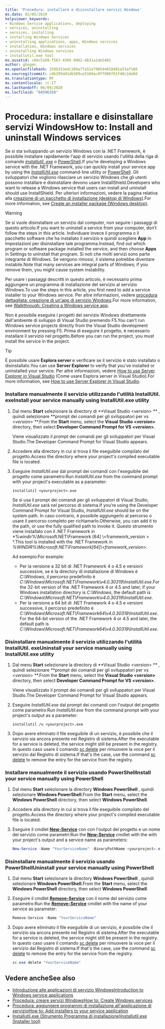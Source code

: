 ```yaml
---
title: 'Procedura: installare e disinstallare servizi Windows'
ms.date: 02/05/2019
helpviewer_keywords:
- Windows Service applications, deploying
- services, uninstalling
- services, installing
- installing Windows Services
- uninstalling applications, apps, Windows services
- installation, Windows services
- uninstalling Windows services
- installutil.exe tool
ms.assetid: c89c5169-f567-4305-9d62-db31a1de5481
author: ghogen
ms.openlocfilehash: 259b353edc269a77a51e790544018481a53af188
ms.sourcegitcommit: cdb295dd1db589ce5169ac9ff096f01fd0c2da9d
ms.translationtype: MT
ms.contentlocale: it-IT
ms.lasthandoff: 06/09/2020
ms.locfileid: "84596358"
---
```

# <a name="how-to-install-and-uninstall-windows-services"></a><span data-ttu-id="e9cc6-102">Procedura: installare e disinstallare servizi Windows</span><span class="sxs-lookup"><span data-stu-id="e9cc6-102">How to: Install and uninstall Windows services</span></span>

<span data-ttu-id="e9cc6-103">Se si sta sviluppando un servizio Windows con la .NET Framework, è possibile installare rapidamente l'app di servizio usando l'utilità della riga di comando [*installutil. exe*](../tools/installutil-exe-installer-tool.md) o [PowerShell](/powershell/scripting/overview).</span><span class="sxs-lookup"><span data-stu-id="e9cc6-103">If you’re developing a Windows service with the .NET Framework, you can quickly install your service app by using the [*InstallUtil.exe*](../tools/installutil-exe-installer-tool.md) command-line utility or [PowerShell](/powershell/scripting/overview).</span></span> <span data-ttu-id="e9cc6-104">Gli sviluppatori che vogliono rilasciare un servizio Windows che gli utenti possono installare e disinstallare devono usare InstallShield.</span><span class="sxs-lookup"><span data-stu-id="e9cc6-104">Developers who want to release a Windows service that users can install and uninstall should use InstallShield.</span></span> <span data-ttu-id="e9cc6-105">Per ulteriori informazioni, vedere la pagina relativa alla [creazione di un pacchetto di installazione (desktop di Windows)](/visualstudio/deployment/deploying-applications-services-and-components#create-an-installer-package-windows-desktop).</span><span class="sxs-lookup"><span data-stu-id="e9cc6-105">For more information, see [Create an installer package (Windows desktop)](/visualstudio/deployment/deploying-applications-services-and-components#create-an-installer-package-windows-desktop).</span></span>

> [!WARNING]
> <span data-ttu-id="e9cc6-106">Se si vuole disinstallare un servizio dal computer, non seguire i passaggi di questo articolo.</span><span class="sxs-lookup"><span data-stu-id="e9cc6-106">If you want to uninstall a service from your computer, don’t follow the steps in this article.</span></span> <span data-ttu-id="e9cc6-107">Individuare invece il programma o il pacchetto software che ha installato il servizio e quindi scegliere **App** in Impostazioni per disinstallare tale programma.</span><span class="sxs-lookup"><span data-stu-id="e9cc6-107">Instead, find out which program or software package installed the service, and then choose **Apps** in Settings to uninstall that program.</span></span> <span data-ttu-id="e9cc6-108">Si noti che molti servizi sono parte integrante di Windows. Se vengono rimossi, il sistema potrebbe diventare instabile.</span><span class="sxs-lookup"><span data-stu-id="e9cc6-108">Note that many services are integral parts of Windows; if you remove them, you might cause system instability.</span></span>

<span data-ttu-id="e9cc6-109">Per usare i passaggi descritti in questo articolo, è necessario prima aggiungere un programma di installazione del servizio al servizio Windows.</span><span class="sxs-lookup"><span data-stu-id="e9cc6-109">To use the steps in this article, you first need to add a service installer to your Windows service.</span></span> <span data-ttu-id="e9cc6-110">Per altre informazioni, vedere [procedura dettagliata: creazione di un'app di servizio Windows](walkthrough-creating-a-windows-service-application-in-the-component-designer.md).</span><span class="sxs-lookup"><span data-stu-id="e9cc6-110">For more information, see [Walkthrough: Creating a Windows service app](walkthrough-creating-a-windows-service-application-in-the-component-designer.md).</span></span>

<span data-ttu-id="e9cc6-111">Non è possibile eseguire i progetti del servizio Windows direttamente dall'ambiente di sviluppo di Visual Studio premendo F5.</span><span class="sxs-lookup"><span data-stu-id="e9cc6-111">You can't run Windows service projects directly from the Visual Studio development environment by pressing F5.</span></span> <span data-ttu-id="e9cc6-112">Prima di eseguire il progetto, è necessario installare il servizio nel progetto.</span><span class="sxs-lookup"><span data-stu-id="e9cc6-112">Before you can run the project, you must install the service in the project.</span></span>

> [!TIP]
> <span data-ttu-id="e9cc6-113">È possibile usare **Esplora server** e verificare se il servizio è stato installato o disinstallato.</span><span class="sxs-lookup"><span data-stu-id="e9cc6-113">You can use **Server Explorer** to verify that you've installed or uninstalled your service.</span></span> <span data-ttu-id="e9cc6-114">Per altre informazioni, vedere [How to use Server Explorer in Visual Studio](https://support.microsoft.com/help/316649/how-to-use-the-server-explorer-in-visual-studio-net-and-visual-studio) (Come usare Esplora server in Visual Studio).</span><span class="sxs-lookup"><span data-stu-id="e9cc6-114">For more information, see [How to use Server Explorer in Visual Studio](https://support.microsoft.com/help/316649/how-to-use-the-server-explorer-in-visual-studio-net-and-visual-studio).</span></span>

### <a name="install-your-service-manually-using-installutilexe-utility"></a><span data-ttu-id="e9cc6-115">Installare manualmente il servizio utilizzando l'utilità InstallUtil. exe</span><span class="sxs-lookup"><span data-stu-id="e9cc6-115">Install your service manually using InstallUtil.exe utility</span></span>

1. <span data-ttu-id="e9cc6-116">Dal menu **Start** selezionare la directory di \*\*Visual Studio \<*version*> \*\* , quindi selezionare \*\*prompt dei comandi per gli sviluppatori per vs \<*version*> \*\*.</span><span class="sxs-lookup"><span data-stu-id="e9cc6-116">From the **Start** menu, select the **Visual Studio \<*version*>** directory, then select **Developer Command Prompt for VS \<*version*>**.</span></span>

     <span data-ttu-id="e9cc6-117">Viene visualizzato il prompt dei comandi per gli sviluppatori per Visual Studio.</span><span class="sxs-lookup"><span data-stu-id="e9cc6-117">The Developer Command Prompt for Visual Studio appears.</span></span>

2. <span data-ttu-id="e9cc6-118">Accedere alla directory in cui si trova il file eseguibile compilato del progetto.</span><span class="sxs-lookup"><span data-stu-id="e9cc6-118">Access the directory where your project's compiled executable file is located.</span></span>

3. <span data-ttu-id="e9cc6-119">Eseguire *InstallUtil.exe* dal prompt dei comandi con l'eseguibile del progetto come parametro:</span><span class="sxs-lookup"><span data-stu-id="e9cc6-119">Run *InstallUtil.exe* from the command prompt with your project's executable as a parameter:</span></span>

    ```console
    installutil <yourproject>.exe
    ```

     <span data-ttu-id="e9cc6-120">Se si usa il prompt dei comandi per gli sviluppatori di Visual Studio, *InstallUtil.exe* sarà nel percorso di sistema.</span><span class="sxs-lookup"><span data-stu-id="e9cc6-120">If you’re using the Developer Command Prompt for Visual Studio, *InstallUtil.exe* should be on the system path.</span></span> <span data-ttu-id="e9cc6-121">In caso contrario, è possibile aggiungerlo al percorso o usare il percorso completo per richiamarlo.</span><span class="sxs-lookup"><span data-stu-id="e9cc6-121">Otherwise, you can add it to the path, or use the fully qualified path to invoke it.</span></span> <span data-ttu-id="e9cc6-122">Questo strumento viene installato con il .NET Framework in \*%windir%\Microsoft.NET\Framework [64] \\<framework_version \> \*.</span><span class="sxs-lookup"><span data-stu-id="e9cc6-122">This tool is installed with the .NET Framework in *%WINDIR%\Microsoft.NET\Framework[64]\\<framework_version\>*.</span></span>

     <span data-ttu-id="e9cc6-123">Ad esempio:</span><span class="sxs-lookup"><span data-stu-id="e9cc6-123">For example:</span></span>
     - <span data-ttu-id="e9cc6-124">Per la versione a 32 bit di .NET Framework 4 o 4.5 e versioni successive, se è la directory di installazione di Windows è *C:\Windows*, il percorso predefinito è *C:\Windows\Microsoft.NET\Framework\v4.0.30319\InstallUtil.exe*.</span><span class="sxs-lookup"><span data-stu-id="e9cc6-124">For the 32-bit version of the .NET Framework 4 or 4.5 and later, if your Windows installation directory is *C:\Windows*, the default path is *C:\Windows\Microsoft.NET\Framework\v4.0.30319\InstallUtil.exe*.</span></span>
     - <span data-ttu-id="e9cc6-125">Per la versione a 64 bit di .NET Framework 4 o 4.5 e versioni successive, il percorso predefinito è *C:\Windows\Microsoft.NET\Framework64\v4.0.30319\InstallUtil.exe*.</span><span class="sxs-lookup"><span data-stu-id="e9cc6-125">For the 64-bit version of the .NET Framework 4 or 4.5 and later, the default path is *C:\Windows\Microsoft.NET\Framework64\v4.0.30319\InstallUtil.exe*.</span></span>

### <a name="uninstall-your-service-manually-using-installutilexe-utility"></a><span data-ttu-id="e9cc6-126">Disinstallare manualmente il servizio utilizzando l'utilità InstallUtil. exe</span><span class="sxs-lookup"><span data-stu-id="e9cc6-126">Uninstall your service manually using InstallUtil.exe utility</span></span>

1. <span data-ttu-id="e9cc6-127">Dal menu **Start** selezionare la directory di \*\*Visual Studio \<*version*> \*\* , quindi selezionare \*\*prompt dei comandi per gli sviluppatori per vs \<*version*> \*\*.</span><span class="sxs-lookup"><span data-stu-id="e9cc6-127">From the **Start** menu, select the **Visual Studio \<*version*>** directory, then select **Developer Command Prompt for VS \<*version*>**.</span></span>

     <span data-ttu-id="e9cc6-128">Viene visualizzato il prompt dei comandi per gli sviluppatori per Visual Studio.</span><span class="sxs-lookup"><span data-stu-id="e9cc6-128">The Developer Command Prompt for Visual Studio appears.</span></span>

2. <span data-ttu-id="e9cc6-129">Eseguire *InstallUtil.exe* dal prompt dei comandi con l'output del progetto come parametro:</span><span class="sxs-lookup"><span data-stu-id="e9cc6-129">Run *InstallUtil.exe* from the command prompt with your project's output as a parameter:</span></span>

    ```console
    installutil /u <yourproject>.exe
    ```

3. <span data-ttu-id="e9cc6-130">Dopo avere eliminato il file eseguibile di un servizio, è possibile che il servizio sia ancora presente nel Registro di sistema.</span><span class="sxs-lookup"><span data-stu-id="e9cc6-130">After the executable for a service is deleted, the service might still be present in the registry.</span></span> <span data-ttu-id="e9cc6-131">In questo caso usare il comando [sc delete](/windows-server/administration/windows-commands/sc-delete) per rimuovere la voce per il servizio dal Registro di sistema.</span><span class="sxs-lookup"><span data-stu-id="e9cc6-131">If that's the case, use the command [sc delete](/windows-server/administration/windows-commands/sc-delete) to remove the entry for the service from the registry.</span></span>

### <a name="install-your-service-manually-using-powershell"></a><span data-ttu-id="e9cc6-132">Installare manualmente il servizio usando PowerShell</span><span class="sxs-lookup"><span data-stu-id="e9cc6-132">Install your service manually using PowerShell</span></span>

1. <span data-ttu-id="e9cc6-133">Dal menu **Start** selezionare la directory **Windows PowerShell** , quindi selezionare **Windows PowerShell**.</span><span class="sxs-lookup"><span data-stu-id="e9cc6-133">From the **Start** menu, select the **Windows PowerShell** directory, then select **Windows PowerShell**.</span></span>

2. <span data-ttu-id="e9cc6-134">Accedere alla directory in cui si trova il file eseguibile compilato del progetto.</span><span class="sxs-lookup"><span data-stu-id="e9cc6-134">Access the directory where your project's compiled executable file is located.</span></span>

3. <span data-ttu-id="e9cc6-135">Eseguire il cmdlet [**New-Service**](/powershell/module/microsoft.powershell.management/new-service) con con l'output del progetto e un nome del servizio come parametri:</span><span class="sxs-lookup"><span data-stu-id="e9cc6-135">Run the [**New-Service**](/powershell/module/microsoft.powershell.management/new-service) cmdlet with the with your project's output and a service name as parameters:</span></span>

    ```powershell
    New-Service -Name "YourServiceName" -BinaryPathName <yourproject>.exe
    ```

### <a name="uninstall-your-service-manually-using-powershell"></a><span data-ttu-id="e9cc6-136">Disinstallare manualmente il servizio usando PowerShell</span><span class="sxs-lookup"><span data-stu-id="e9cc6-136">Uninstall your service manually using PowerShell</span></span>

1. <span data-ttu-id="e9cc6-137">Dal menu **Start** selezionare la directory **Windows PowerShell** , quindi selezionare **Windows PowerShell**.</span><span class="sxs-lookup"><span data-stu-id="e9cc6-137">From the **Start** menu, select the **Windows PowerShell** directory, then select **Windows PowerShell**.</span></span>

2. <span data-ttu-id="e9cc6-138">Eseguire il cmdlet [**Remove-Service**](/powershell/module/microsoft.powershell.management/remove-service) con il nome del servizio come parametro:</span><span class="sxs-lookup"><span data-stu-id="e9cc6-138">Run the [**Remove-Service**](/powershell/module/microsoft.powershell.management/remove-service) cmdlet with the name of your service as parameter:</span></span>

    ```powershell
    Remove-Service -Name "YourServiceName"
    ```

3. <span data-ttu-id="e9cc6-139">Dopo avere eliminato il file eseguibile di un servizio, è possibile che il servizio sia ancora presente nel Registro di sistema.</span><span class="sxs-lookup"><span data-stu-id="e9cc6-139">After the executable for a service is deleted, the service might still be present in the registry.</span></span> <span data-ttu-id="e9cc6-140">In questo caso usare il comando [sc delete](/windows-server/administration/windows-commands/sc-delete) per rimuovere la voce per il servizio dal Registro di sistema.</span><span class="sxs-lookup"><span data-stu-id="e9cc6-140">If that's the case, use the command [sc delete](/windows-server/administration/windows-commands/sc-delete) to remove the entry for the service from the registry.</span></span>

    ```powershell
    sc.exe delete "YourServiceName"
    ```

## <a name="see-also"></a><span data-ttu-id="e9cc6-141">Vedere anche</span><span class="sxs-lookup"><span data-stu-id="e9cc6-141">See also</span></span>

- [<span data-ttu-id="e9cc6-142">Introduzione alle applicazioni di servizio Windows</span><span class="sxs-lookup"><span data-stu-id="e9cc6-142">Introduction to Windows service applications</span></span>](introduction-to-windows-service-applications.md)
- [<span data-ttu-id="e9cc6-143">Procedura: creare servizi Windows</span><span class="sxs-lookup"><span data-stu-id="e9cc6-143">How to: Create Windows services</span></span>](how-to-create-windows-services.md)
- [<span data-ttu-id="e9cc6-144">Procedura: aggiungere programmi di installazione all'applicazione di servizio</span><span class="sxs-lookup"><span data-stu-id="e9cc6-144">How to: Add installers to your service application</span></span>](how-to-add-installers-to-your-service-application.md)
- [<span data-ttu-id="e9cc6-145">Installutil.exe (Strumento Programma di installazione)</span><span class="sxs-lookup"><span data-stu-id="e9cc6-145">Installutil.exe (Installer tool)</span></span>](../tools/installutil-exe-installer-tool.md)
